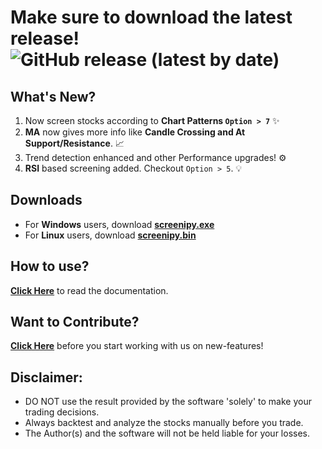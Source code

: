 # Make sure to download the latest release! ![GitHub release (latest by date)](https://img.shields.io/github/v/release/pranjal-joshi/Screeni-py)

## What's New?
1. Now screen stocks according to **Chart Patterns `Option > 7`** :sparkles:
2. **MA** now gives more info like **Candle Crossing and At Support/Resistance**. :chart_with_upwards_trend:
3. Trend detection enhanced and other Performance upgrades! :gear:
4. **RSI** based screening added. Checkout `Option > 5`. :bulb:

## Downloads
* For **Windows** users, download **[screenipy.exe](https://github.com/pranjal-joshi/Screeni-py/releases/download/1.13/screenipy.exe)**
* For **Linux** users, download **[screenipy.bin](https://github.com/pranjal-joshi/Screeni-py/releases/download/1.13/screenipy.bin)**

## How to use?

[**Click Here**](https://github.com/pranjal-joshi/Screeni-py) to read the documentation.

## Want to Contribute?

[**Click Here**](https://github.com/pranjal-joshi/Screeni-py/blob/main/CONTRIBUTING.md) before you start working with us on new-features!

## Disclaimer:
* DO NOT use the result provided by the software 'solely' to make your trading decisions.
* Always backtest and analyze the stocks manually before you trade.
* The Author(s) and the software will not be held liable for your losses.